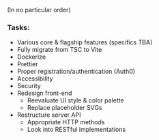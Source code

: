 (In no particular order)

### Tasks:
* Various core & flagship features (specifics TBA)
* Fully migrate from TSC to Vite
* Dockerize
* Prettier
* Proper registration/authentication (Auth0)
* Accessibility
* Security
* Redesign front-end
  * Reevaluate UI style & color palette
  * Replace placeholder SVGs
* Restructure server API
  * Appropriate HTTP methods
  * Look into RESTful implementations